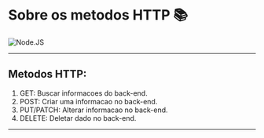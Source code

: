# Sobre os metodos HTTP 📚
![Node.JS](https://isitics.com/wp-content/uploads/2019/06/2400%D1%851260-rw-blog-node-js.png)

----------

## Metodos HTTP:
  1. GET: Buscar informacoes do back-end.
  2. POST: Criar uma informacao no back-end.
  3. PUT/PATCH: Alterar informacao no back-end.
  4. DELETE: Deletar dado no back-end.

----------